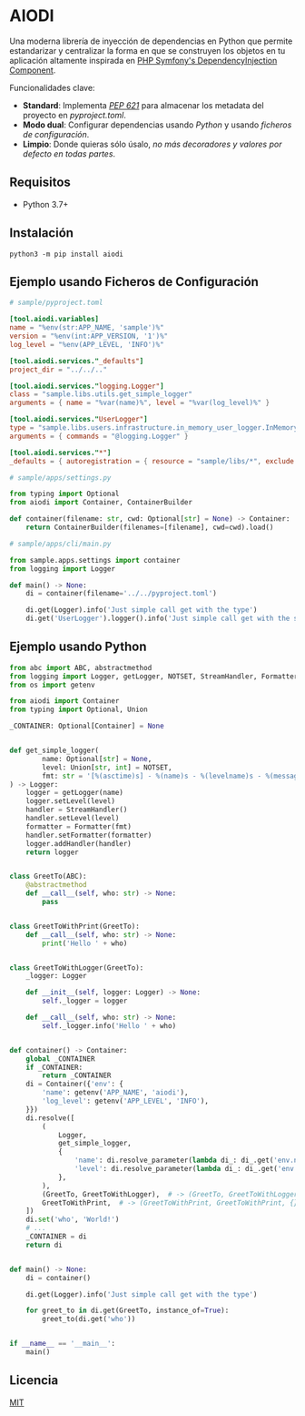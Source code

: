 # AIODI

Una moderna librería de inyección de dependencias en Python que permite estandarizar y centralizar la forma en que se construyen los objetos en tu aplicación altamente inspirada en [PHP Symfony's DependencyInjection Component](https://symfony.com/components/DependencyInjection).

Funcionalidades clave:

* **Standard**: Implementa [*PEP 621*](https://www.python.org/dev/peps/pep-0621/) para almacenar los metadata del proyecto en *pyproject.toml*.
* **Modo dual**: Configurar dependencias usando *Python* y usando *ficheros de configuración*.
* **Limpio**: Donde quieras sólo úsalo, *no más decoradores y valores por defecto en todas partes*.

## Requisitos

- Python 3.7+

## Instalación

```shell
python3 -m pip install aiodi
```

## Ejemplo usando Ficheros de Configuración

```toml
# sample/pyproject.toml

[tool.aiodi.variables]
name = "%env(str:APP_NAME, 'sample')%"
version = "%env(int:APP_VERSION, '1')%"
log_level = "%env(APP_LEVEL, 'INFO')%"

[tool.aiodi.services."_defaults"]
project_dir = "../../.."

[tool.aiodi.services."logging.Logger"]
class = "sample.libs.utils.get_simple_logger"
arguments = { name = "%var(name)%", level = "%var(log_level)%" }

[tool.aiodi.services."UserLogger"]
type = "sample.libs.users.infrastructure.in_memory_user_logger.InMemoryUserLogger"
arguments = { commands = "@logging.Logger" }

[tool.aiodi.services."*"]
_defaults = { autoregistration = { resource = "sample/libs/*", exclude = "sample/libs/users/{domain,infrastructure/in_memory_user_logger.py,infrastructure/*command.py}" } }
```

```python
# sample/apps/settings.py

from typing import Optional
from aiodi import Container, ContainerBuilder

def container(filename: str, cwd: Optional[str] = None) -> Container:
    return ContainerBuilder(filenames=[filename], cwd=cwd).load()
```

```python
# sample/apps/cli/main.py

from sample.apps.settings import container
from logging import Logger

def main() -> None:
    di = container(filename='../../pyproject.toml')

    di.get(Logger).info('Just simple call get with the type')
    di.get('UserLogger').logger().info('Just simple call get with the service name')
```

## Ejemplo usando Python

```python
from abc import ABC, abstractmethod
from logging import Logger, getLogger, NOTSET, StreamHandler, Formatter
from os import getenv

from aiodi import Container
from typing import Optional, Union

_CONTAINER: Optional[Container] = None


def get_simple_logger(
        name: Optional[str] = None,
        level: Union[str, int] = NOTSET,
        fmt: str = '[%(asctime)s] - %(name)s - %(levelname)s - %(message)s',
) -> Logger:
    logger = getLogger(name)
    logger.setLevel(level)
    handler = StreamHandler()
    handler.setLevel(level)
    formatter = Formatter(fmt)
    handler.setFormatter(formatter)
    logger.addHandler(handler)
    return logger


class GreetTo(ABC):
    @abstractmethod
    def __call__(self, who: str) -> None:
        pass


class GreetToWithPrint(GreetTo):
    def __call__(self, who: str) -> None:
        print('Hello ' + who)


class GreetToWithLogger(GreetTo):
    _logger: Logger

    def __init__(self, logger: Logger) -> None:
        self._logger = logger

    def __call__(self, who: str) -> None:
        self._logger.info('Hello ' + who)


def container() -> Container:
    global _CONTAINER
    if _CONTAINER:
        return _CONTAINER
    di = Container({'env': {
        'name': getenv('APP_NAME', 'aiodi'),
        'log_level': getenv('APP_LEVEL', 'INFO'),
    }})
    di.resolve([
        (
            Logger,
            get_simple_logger,
            {
                'name': di.resolve_parameter(lambda di_: di_.get('env.name', typ=str)),
                'level': di.resolve_parameter(lambda di_: di_.get('env.log_level', typ=str)),
            },
        ),
        (GreetTo, GreetToWithLogger),  # -> (GreetTo, GreetToWithLogger, {})
        GreetToWithPrint,  # -> (GreetToWithPrint, GreetToWithPrint, {})
    ])
    di.set('who', 'World!')
    # ...
    _CONTAINER = di
    return di


def main() -> None:
    di = container()

    di.get(Logger).info('Just simple call get with the type')

    for greet_to in di.get(GreetTo, instance_of=True):
        greet_to(di.get('who'))


if __name__ == '__main__':
    main()

```

## Licencia

[MIT](https://github.com/aiopy/python-aiodi/blob/master/LICENSE)
